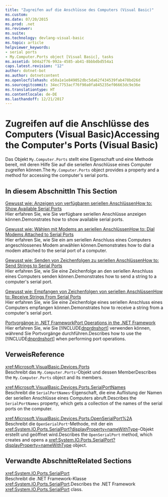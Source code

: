 ```yaml
---
title: "Zugreifen auf die Anschlüsse des Computers (Visual Basic)"
ms.custom: 
ms.date: 07/20/2015
ms.prod: .net
ms.reviewer: 
ms.suite: 
ms.technology: devlang-visual-basic
ms.topic: article
helpviewer_keywords:
- serial ports
- My.Computer.Ports object [Visual Basic], tasks
ms.assetid: b04a2f76-992a-4585-ab41-8bbbdbd554a1
caps.latest.revision: "12"
author: dotnet-bot
ms.author: dotnetcontent
ms.openlocfilehash: e50a1e1e849052dbc5da62f434539fab478bd26d
ms.sourcegitcommit: 34ec7753acf76f90a0fa845235ef06663dc9e36e
ms.translationtype: HT
ms.contentlocale: de-DE
ms.lasthandoff: 12/21/2017
---
```

# <a name="accessing-the-computer39s-ports-visual-basic"></a><span data-ttu-id="e2132-102">Zugreifen auf die Anschlüsse des Computers (Visual Basic)</span><span class="sxs-lookup"><span data-stu-id="e2132-102">Accessing the Computer&#39;s Ports (Visual Basic)</span></span>
<span data-ttu-id="e2132-103">Das Objekt `My.Computer.Ports` stellt eine Eigenschaft und eine Methode bereit, mit deren Hilfe Sie auf die seriellen Anschlüsse eines Computer zugreifen können.</span><span class="sxs-lookup"><span data-stu-id="e2132-103">The `My.Computer.Ports` object provides a property and a method for accessing the computer's serial ports.</span></span>  
  
## <a name="in-this-section"></a><span data-ttu-id="e2132-104">In diesem Abschnitt</span><span class="sxs-lookup"><span data-stu-id="e2132-104">In This Section</span></span>  
 [<span data-ttu-id="e2132-105">Gewusst wie: Anzeigen von verfügbaren seriellen Anschlüssen</span><span class="sxs-lookup"><span data-stu-id="e2132-105">How to: Show Available Serial Ports</span></span>](../../../../visual-basic/developing-apps/programming/computer-resources/how-to-show-available-serial-ports.md)  
 <span data-ttu-id="e2132-106">Hier erfahren Sie, wie Sie verfügbare seriellen Anschlüsse anzeigen können.</span><span class="sxs-lookup"><span data-stu-id="e2132-106">Demonstrates how to show available serial ports.</span></span>  
  
 [<span data-ttu-id="e2132-107">Gewusst wie: Wählen mit Modems an seriellen Anschlüssen</span><span class="sxs-lookup"><span data-stu-id="e2132-107">How to: Dial Modems Attached to Serial Ports</span></span>](../../../../visual-basic/developing-apps/programming/computer-resources/how-to-dial-modems-attached-to-serial-ports.md)  
 <span data-ttu-id="e2132-108">Hier erfahren Sie, wie Sie ein am seriellen Anschluss eines Computers angeschlossenes Modem anwählen können.</span><span class="sxs-lookup"><span data-stu-id="e2132-108">Demonstrates how to dial a modem attached to the serial port of a computer.</span></span>  
  
 [<span data-ttu-id="e2132-109">Gewusst wie: Senden von Zeichenfolgen zu seriellen Anschlüssen</span><span class="sxs-lookup"><span data-stu-id="e2132-109">How to: Send Strings to Serial Ports</span></span>](../../../../visual-basic/developing-apps/programming/computer-resources/how-to-send-strings-to-serial-ports.md)  
 <span data-ttu-id="e2132-110">Hier erfahren Sie, wie Sie eine Zeichenfolge an den seriellen Anschluss eines Computers senden können.</span><span class="sxs-lookup"><span data-stu-id="e2132-110">Demonstrates how to send a string to a computer's serial port.</span></span>  
  
 [<span data-ttu-id="e2132-111">Gewusst wie: Empfangen von Zeichenfolgen von seriellen Anschlüssen</span><span class="sxs-lookup"><span data-stu-id="e2132-111">How to: Receive Strings From Serial Ports</span></span>](../../../../visual-basic/developing-apps/programming/computer-resources/how-to-receive-strings-from-serial-ports.md)  
 <span data-ttu-id="e2132-112">Hier erfahren Sie, wie Sie eine Zeichenfolge eines seriellen Anschluss eines Computers empfangen können.</span><span class="sxs-lookup"><span data-stu-id="e2132-112">Demonstrates how to receive a string from a computer's serial port.</span></span>  
  
 [<span data-ttu-id="e2132-113">Portvorgänge in .NET Framework</span><span class="sxs-lookup"><span data-stu-id="e2132-113">Port Operations in the .NET Framework</span></span>](../../../../visual-basic/developing-apps/programming/computer-resources/port-operations-in-the-net-framework.md)  
 <span data-ttu-id="e2132-114">Hier erfahren Sie, wie Sie [!INCLUDE[dnprdnshort](~/includes/dnprdnshort-md.md)] verwenden können, während Sie Portvorgänge durchführen.</span><span class="sxs-lookup"><span data-stu-id="e2132-114">Describes how to use the [!INCLUDE[dnprdnshort](~/includes/dnprdnshort-md.md)] when performing port operations.</span></span>  
  
## <a name="reference"></a><span data-ttu-id="e2132-115">Verweis</span><span class="sxs-lookup"><span data-stu-id="e2132-115">Reference</span></span>  
 <xref:Microsoft.VisualBasic.Devices.Ports>  
 <span data-ttu-id="e2132-116">Beschreibt das `My.Computer.Ports`-Objekt und dessen Member</span><span class="sxs-lookup"><span data-stu-id="e2132-116">Describes the `My.Computer.Ports` object and its members.</span></span>  
  
 <xref:Microsoft.VisualBasic.Devices.Ports.SerialPortNames>  
 <span data-ttu-id="e2132-117">Beschreibt die `SerialPortNames`-Eigenschaft, die eine Auflistung der Namen der seriellen Anschlüsse eines Computers abruft.</span><span class="sxs-lookup"><span data-stu-id="e2132-117">Describes the `SerialPortNames` property, which gets a collection of the names of the serial ports on the computer.</span></span>  
  
 <xref:Microsoft.VisualBasic.Devices.Ports.OpenSerialPort%2A>  
 <span data-ttu-id="e2132-118">Beschreibt die `OpenSerialPort`-Methode, mit der ein <xref:System.IO.Ports.SerialPort?displayProperty=nameWithType>-Objekt erstellt und geöffnet wird.</span><span class="sxs-lookup"><span data-stu-id="e2132-118">Describes the `OpenSerialPort` method, which creates and opens a <xref:System.IO.Ports.SerialPort?displayProperty=nameWithType> object.</span></span>  
  
## <a name="related-sections"></a><span data-ttu-id="e2132-119">Verwandte Abschnitte</span><span class="sxs-lookup"><span data-stu-id="e2132-119">Related Sections</span></span>  
 <xref:System.IO.Ports.SerialPort>  
 <span data-ttu-id="e2132-120">Beschreibt die .NET Framework-Klasse <xref:System.IO.Ports.SerialPort>.</span><span class="sxs-lookup"><span data-stu-id="e2132-120">Describes the .NET Framework <xref:System.IO.Ports.SerialPort> class.</span></span>
